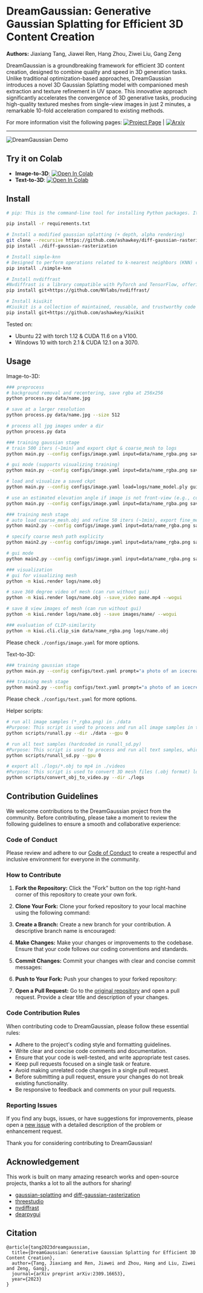 # DreamGaussian: Generative Gaussian Splatting for Efficient 3D Content Creation

**Authors:** Jiaxiang Tang, Jiawei Ren, Hang Zhou, Ziwei Liu, Gang Zeng

DreamGaussian is a groundbreaking framework for efficient 3D content creation, designed to combine quality and speed in 3D generation tasks. Unlike traditional optimization-based approaches, DreamGaussian introduces a novel 3D Gaussian Splatting model with companioned mesh extraction and texture refinement in UV space. This innovative approach significantly accelerates the convergence of 3D generative tasks, producing high-quality textured meshes from single-view images in just 2 minutes, a remarkable 10-fold acceleration compared to existing methods.

For more information visit the following pages:
[![Project Page](https://github.com/dreamgaussian/dreamgaussian/assets/25863658/db860801-7b9c-4b30-9eb9-87330175f5c8)](https://dreamgaussian.github.io) | [![Arxiv](https://arxiv.org/abs/2309.16653)](https://arxiv.org/abs/2309.16653)

---

![DreamGaussian Demo](https://github.com/dreamgaussian/dreamgaussian/assets/25863658/db860801-7b9c-4b30-9eb9-87330175f5c8)

## Try it on Colab

- **Image-to-3D**: [![Open In Colab](https://colab.research.google.com/assets/colab-badge.svg)](https://colab.research.google.com/drive/1sLpYmmLS209-e5eHgcuqdryFRRO6ZhFS?usp=sharing)
- **Text-to-3D**: [![Open In Colab](https://colab.research.google.com/assets/colab-badge.svg)](https://colab.research.google.com/github/camenduru/dreamgaussian-colab/blob/main/dreamgaussian_colab.ipynb)


## Install

```bash
# pip: This is the command-line tool for installing Python packages. It allows you to easily install, upgrade, and manage Python packages from the Python Package Index (PyPI) and other sources.

pip install -r requirements.txt

# Install a modified gaussian splatting (+ depth, alpha rendering)
git clone --recursive https://github.com/ashawkey/diff-gaussian-rasterization
pip install ./diff-gaussian-rasterization

# Install simple-knn
# Designed to perform operations related to k-nearest neighbors (KNN) calculations on 3D points. It includes functions for calculating Morton codes for spatial indexing, finding the minimum and maximum values among 3D points, sorting indices based on Morton codes, and computing mean distances for KNN calculations. The code is likely used for efficient nearest neighbor search in a 3D point cloud or similar data structure.
pip install ./simple-knn

# Install nvdiffrast
#Nvdiffrast is a library compatible with PyTorch and TensorFlow, offering high-performance operations for differentiable rendering based on rasterization techniques.
pip install git+https://github.com/NVlabs/nvdiffrast/

# Install kiuikit
#Kiuikit is a collection of maintained, reusable, and trustworthy code snippets designed for personal use. It includes features like lazy imports to prevent code slowdown and offers useful command-line tools, including a GUI mesh renderer.
pip install git+https://github.com/ashawkey/kiuikit
```

Tested on:
* Ubuntu 22 with torch 1.12 & CUDA 11.6 on a V100.
* Windows 10 with torch 2.1 & CUDA 12.1 on a 3070.

## Usage

Image-to-3D:
```bash
### preprocess
# background removal and recentering, save rgba at 256x256
python process.py data/name.jpg

# save at a larger resolution
python process.py data/name.jpg --size 512

# process all jpg images under a dir
python process.py data

### training gaussian stage
# train 500 iters (~1min) and export ckpt & coarse_mesh to logs
python main.py --config configs/image.yaml input=data/name_rgba.png save_path=name

# gui mode (supports visualizing training)
python main.py --config configs/image.yaml input=data/name_rgba.png save_path=name gui=True

# load and visualize a saved ckpt
python main.py --config configs/image.yaml load=logs/name_model.ply gui=True

# use an estimated elevation angle if image is not front-view (e.g., common looking-down image can use -30)
python main.py --config configs/image.yaml input=data/name_rgba.png save_path=name elevation=-30

### training mesh stage
# auto load coarse_mesh.obj and refine 50 iters (~1min), export fine_mesh to logs
python main2.py --config configs/image.yaml input=data/name_rgba.png save_path=name

# specify coarse mesh path explicity
python main2.py --config configs/image.yaml input=data/name_rgba.png save_path=name mesh=logs/name_mesh.obj

# gui mode
python main2.py --config configs/image.yaml input=data/name_rgba.png save_path=name gui=True

### visualization
# gui for visualizing mesh
python -m kiui.render logs/name.obj

# save 360 degree video of mesh (can run without gui)
python -m kiui.render logs/name.obj --save_video name.mp4 --wogui

# save 8 view images of mesh (can run without gui)
python -m kiui.render logs/name.obj --save images/name/ --wogui

### evaluation of CLIP-similarity
python -m kiui.cli.clip_sim data/name_rgba.png logs/name.obj
```
Please check `./configs/image.yaml` for more options.

Text-to-3D:
```bash
### training gaussian stage
python main.py --config configs/text.yaml prompt="a photo of an icecream" save_path=icecream

### training mesh stage
python main2.py --config configs/text.yaml prompt="a photo of an icecream" save_path=icecream
```
Please check `./configs/text.yaml` for more options.

Helper scripts:
```bash
# run all image samples (*_rgba.png) in ./data
#Purpose: This script is used to process and run all image samples in the specified directory (./data) through the DreamGaussian model.
python scripts/runall.py --dir ./data --gpu 0

# run all text samples (hardcoded in runall_sd.py)
#Purpose: This script is used to process and run all text samples, which are hardcoded in the runall_sd.py script, through the DreamGaussian model.
python scripts/runall_sd.py --gpu 0

# export all ./logs/*.obj to mp4 in ./videos
#Purpose: This script is used to convert 3D mesh files (.obj format) located in the ./logs/ directory into video files (.mp4) located in the ./videos/ directory.
python scripts/convert_obj_to_video.py --dir ./logs
```

## Contribution Guidelines

We welcome contributions to the DreamGaussian project from the community. Before contributing, please take a moment to review the following guidelines to ensure a smooth and collaborative experience:

### Code of Conduct

Please review and adhere to our [Code of Conduct](CODE_OF_CONDUCT.md) to create a respectful and inclusive environment for everyone in the community.

### How to Contribute

1. **Fork the Repository:** Click the "Fork" button on the top right-hand corner of this repository to create your own fork.

2. **Clone Your Fork:** Clone your forked repository to your local machine using the following command:

3. **Create a Branch:** Create a new branch for your contribution. A descriptive branch name is encouraged:

4. **Make Changes:** Make your changes or improvements to the codebase. Ensure that your code follows our coding conventions and standards.

5. **Commit Changes:** Commit your changes with clear and concise commit messages:

6. **Push to Your Fork:** Push your changes to your forked repository:

7. **Open a Pull Request:** Go to the [original repository](https://github.com/dreamgaussian/dreamgaussian) and open a pull request. Provide a clear title and description of your changes.

### Code Contribution Rules

When contributing code to DreamGaussian, please follow these essential rules:

- Adhere to the project's coding style and formatting guidelines.
- Write clear and concise code comments and documentation.
- Ensure that your code is well-tested, and write appropriate test cases.
- Keep pull requests focused on a single task or feature.
- Avoid making unrelated code changes in a single pull request.
- Before submitting a pull request, ensure your changes do not break existing functionality.
- Be responsive to feedback and comments on your pull requests.

### Reporting Issues

If you find any bugs, issues, or have suggestions for improvements, please open a [new issue](https://github.com/dreamgaussian/dreamgaussian/issues) with a detailed description of the problem or enhancement request.

Thank you for considering contributing to DreamGaussian!

## Acknowledgement

This work is built on many amazing research works and open-source projects, thanks a lot to all the authors for sharing!

* [gaussian-splatting](https://github.com/graphdeco-inria/gaussian-splatting) and [diff-gaussian-rasterization](https://github.com/graphdeco-inria/diff-gaussian-rasterization)
* [threestudio](https://github.com/threestudio-project/threestudio)
* [nvdiffrast](https://github.com/NVlabs/nvdiffrast)
* [dearpygui](https://github.com/hoffstadt/DearPyGui)

## Citation

```
@article{tang2023dreamgaussian,
  title={DreamGaussian: Generative Gaussian Splatting for Efficient 3D Content Creation},
  author={Tang, Jiaxiang and Ren, Jiawei and Zhou, Hang and Liu, Ziwei and Zeng, Gang},
  journal={arXiv preprint arXiv:2309.16653},
  year={2023}
}
```
